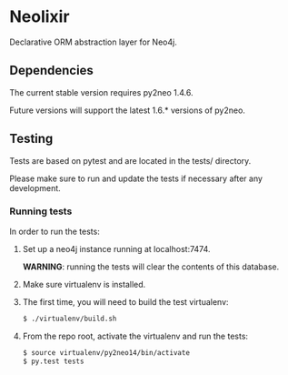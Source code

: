 # Neolixir

Declarative ORM abstraction layer for Neo4j.

## Dependencies

The current stable version requires py2neo 1.4.6.

Future versions will support the latest 1.6.* versions of py2neo.

## Testing

Tests are based on pytest and are located in the tests/ directory.

Please make sure to run and update the tests if necessary after any development.

### Running tests

In order to run the tests:

1. Set up a neo4j instance running at localhost:7474. 

    **WARNING**: running the tests will clear the contents of this database.

2. Make sure virtualenv is installed.

3. The first time, you will need to build the test virtualenv:

    ```bash
    $ ./virtualenv/build.sh
    ```

4. From the repo root, activate the virtualenv and run the tests:

    ```bash
    $ source virtualenv/py2neo14/bin/activate
    $ py.test tests
    ```
